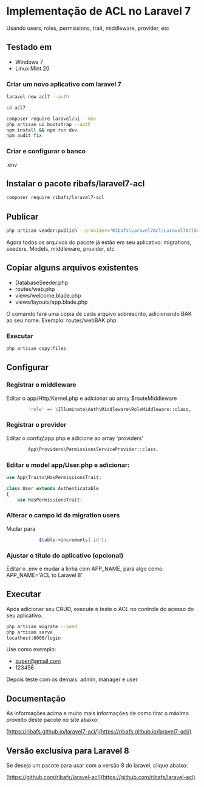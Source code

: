 # Implementação de ACL no Laravel 7
Usando users, roles, permissions, trait, middleware, provider, etc

## Testado em
- Windows 7
- Linux Mint 20

### Criar um novo aplicativo com laravel 7
```bash
laravel new acl7 --auth

cd acl7

composer require laravel/ui --dev
php artisan ui bootstrap --auth
npm install && npm run dev
npm audit fix
```

### Criar e configurar o banco
.env

## Instalar o pacote ribafs/laravel7-acl
```bash
composer require ribafs/laravel7-acl
```
## Publicar
```bash
php artisan vendor:publish --provider="Ribafs\Laravel7Acl\Laravel7AclServiceProvider"
```
Agora todos os arquivos do pacote já estão em seu aplicativo: migrations, seeders, Models, middleware, provider, etc

## Copiar alguns arquivos existentes

- DatabaseSeeder.php
- routes/web.php
- views/welcome.blade.php
- views/layouts/app.blade.php

O comando fará uma cópia de cada arquivo sobrescrito, adicionando BAK ao seu nome. Exemplo: routes/webBAK.php

### Executar
```bash
php artisan copy:files
```

## Configurar

### Registrar o middleware

Editar o app/Http/Kernel.php e adicionar ao array $routeMiddleware
```bash
        'role' => \Illuminate\Auth\Middleware\RoleMiddleware::class,
```

### Registrar o provider

Editar o config\app.php e adicione ao array 'providers'
```bash
        App\Providers\PermissionsServiceProvider::class,
```

### Editar o model app/User.php e adicionar:

```php
use App\Traits\HasPermissionsTrait;

class User extends Authenticatable
{
    use HasPermissionsTrait;
```

### Alterar o campo id da migration users

Mudar para
```php
            $table->increments('id');
```

### Ajustar o título do aplicativo (opcional)
Editar o .env e mudar a linha com APP_NAME, para algo como: APP_NAME='ACL to Laravel 8'


## Executar

Após adicionar seu CRUD, execute e teste o ACL no controle do acesso do seu aplicativo.
```bash
php artisan migrate --seed
php artisan serve
localhost:8000/login
```
Use como exemplo:

- super@gmail.com
- 123456

Depois teste com os demais: admin, manager e user

## Documentação

As informações acima e muito mais informações de como tirar o máximo proveito deste pacote no site abaixo:

[https://ribafs.github.io/laravel7-acl/](https://ribafs.github.io/laravel7-acl/)


## Versão exclusiva para Laravel 8

Se deseja um pacote para usar com a versão 8 do laravel, clique abaixo:

[https://github.com/ribafs/laravel-acl](https://github.com/ribafs/laravel-acl)
